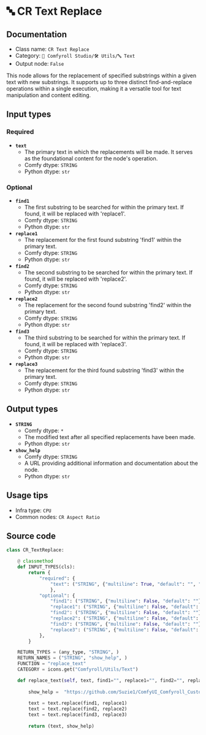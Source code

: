 # 🔤 CR Text Replace
## Documentation
- Class name: `CR Text Replace`
- Category: `🧩 Comfyroll Studio/🛠️ Utils/🔤 Text`
- Output node: `False`

This node allows for the replacement of specified substrings within a given text with new substrings. It supports up to three distinct find-and-replace operations within a single execution, making it a versatile tool for text manipulation and content editing.
## Input types
### Required
- **`text`**
    - The primary text in which the replacements will be made. It serves as the foundational content for the node's operation.
    - Comfy dtype: `STRING`
    - Python dtype: `str`
### Optional
- **`find1`**
    - The first substring to be searched for within the primary text. If found, it will be replaced with 'replace1'.
    - Comfy dtype: `STRING`
    - Python dtype: `str`
- **`replace1`**
    - The replacement for the first found substring 'find1' within the primary text.
    - Comfy dtype: `STRING`
    - Python dtype: `str`
- **`find2`**
    - The second substring to be searched for within the primary text. If found, it will be replaced with 'replace2'.
    - Comfy dtype: `STRING`
    - Python dtype: `str`
- **`replace2`**
    - The replacement for the second found substring 'find2' within the primary text.
    - Comfy dtype: `STRING`
    - Python dtype: `str`
- **`find3`**
    - The third substring to be searched for within the primary text. If found, it will be replaced with 'replace3'.
    - Comfy dtype: `STRING`
    - Python dtype: `str`
- **`replace3`**
    - The replacement for the third found substring 'find3' within the primary text.
    - Comfy dtype: `STRING`
    - Python dtype: `str`
## Output types
- **`STRING`**
    - Comfy dtype: `*`
    - The modified text after all specified replacements have been made.
    - Python dtype: `str`
- **`show_help`**
    - Comfy dtype: `STRING`
    - A URL providing additional information and documentation about the node.
    - Python dtype: `str`
## Usage tips
- Infra type: `CPU`
- Common nodes: `CR Aspect Ratio`


## Source code
```python
class CR_TextReplace:

    @ classmethod
    def INPUT_TYPES(cls):
        return {
            "required": {
                "text": ("STRING", {"multiline": True, "default": "", "forceInput": True}),            
                },
            "optional": {
                "find1": ("STRING", {"multiline": False, "default": ""}),
                "replace1": ("STRING", {"multiline": False, "default": ""}),
                "find2": ("STRING", {"multiline": False, "default": ""}),
                "replace2": ("STRING", {"multiline": False, "default": ""}),
                "find3": ("STRING", {"multiline": False, "default": ""}),
                "replace3": ("STRING", {"multiline": False, "default": ""}),    
            },
        }

    RETURN_TYPES = (any_type, "STRING", )
    RETURN_NAMES = ("STRING", "show_help", )
    FUNCTION = "replace_text"
    CATEGORY = icons.get("Comfyroll/Utils/Text")

    def replace_text(self, text, find1="", replace1="", find2="", replace2="", find3="", replace3=""):
    
        show_help =  "https://github.com/Suzie1/ComfyUI_Comfyroll_CustomNodes/wiki/List-Nodes#cr-text-replace" 
        
        text = text.replace(find1, replace1)
        text = text.replace(find2, replace2)
        text = text.replace(find3, replace3)
        
        return (text, show_help)    

```

